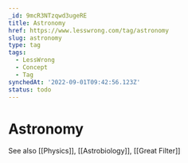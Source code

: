 ```yaml
---
_id: 9mcR3NTzqwd3ugeRE
title: Astronomy
href: https://www.lesswrong.com/tag/astronomy
slug: astronomy
type: tag
tags:
  - LessWrong
  - Concept
  - Tag
synchedAt: '2022-09-01T09:42:56.123Z'
status: todo
---
```


# Astronomy

See also [[Physics]], [[Astrobiology]], [[Great Filter]]



	
